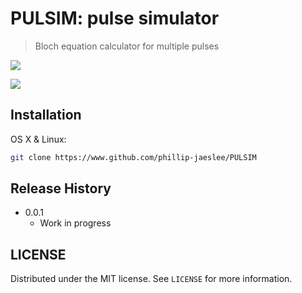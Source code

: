 # PULSIM: pulse simulator
> Bloch equation calculator for multiple pulses

<img src="https://img.shields.io/badge/Python-3776AB?style=flat-square&logo=Python&logoColor=white"/> <!--<img src="https://img.shields.io/badge/Google Colab-F9AB00?style=flat-square&logo=Google Colab&logoColor=white"/>-->


![](header.png)

## Installation

OS X & Linux:

```sh
git clone https://www.github.com/phillip-jaeslee/PULSIM
```

## Release History

* 0.0.1
    * Work in progress

## LICENSE

Distributed under the MIT license. See ``LICENSE`` for more information.
